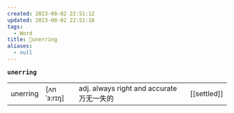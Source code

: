 ```yaml
---
created: 2023-08-02 22:51:12
updated: 2023-08-02 22:51:16
tags:
  - Word
title: 📖unerring
aliases:
  - null
---
```


<pre><strong>unerring</strong></pre>
|   |   |   |   |
|---|---|---|---|
|unerring|[ʌnˈɜ:rɪŋ]|adj. always right and accurate 万⽆⼀失的|[[settled]]|